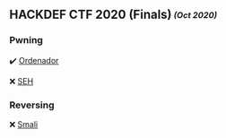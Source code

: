 ## HACKDEF CTF 2020 (Finals)<sub><sup> *(Oct 2020)*</sup></sub>

### Pwning

:heavy_check_mark: [Ordenador](https://github.com/ivanmedina/CTFs/tree/master/HACKDEF19-FINAL/CLABE)

:x: [SEH](https://github.com/ivanmedina/CTFs/tree/master/HACKDEF20-FINAL/seh)

### Reversing

:x: [Smali](https://github.com/ivanmedina/CTFs/tree/master/HACKDEF20-FINAL/smali)


